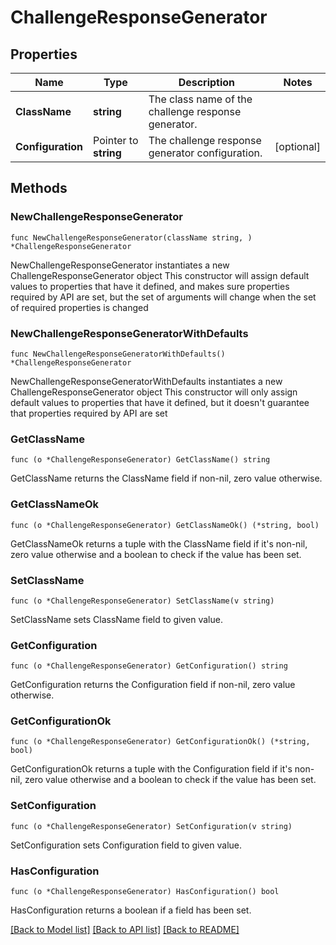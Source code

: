# ChallengeResponseGenerator

## Properties

Name | Type | Description | Notes
------------ | ------------- | ------------- | -------------
**ClassName** | **string** | The class name of the challenge response generator. | 
**Configuration** | Pointer to **string** | The challenge response generator configuration. | [optional] 

## Methods

### NewChallengeResponseGenerator

`func NewChallengeResponseGenerator(className string, ) *ChallengeResponseGenerator`

NewChallengeResponseGenerator instantiates a new ChallengeResponseGenerator object
This constructor will assign default values to properties that have it defined,
and makes sure properties required by API are set, but the set of arguments
will change when the set of required properties is changed

### NewChallengeResponseGeneratorWithDefaults

`func NewChallengeResponseGeneratorWithDefaults() *ChallengeResponseGenerator`

NewChallengeResponseGeneratorWithDefaults instantiates a new ChallengeResponseGenerator object
This constructor will only assign default values to properties that have it defined,
but it doesn't guarantee that properties required by API are set

### GetClassName

`func (o *ChallengeResponseGenerator) GetClassName() string`

GetClassName returns the ClassName field if non-nil, zero value otherwise.

### GetClassNameOk

`func (o *ChallengeResponseGenerator) GetClassNameOk() (*string, bool)`

GetClassNameOk returns a tuple with the ClassName field if it's non-nil, zero value otherwise
and a boolean to check if the value has been set.

### SetClassName

`func (o *ChallengeResponseGenerator) SetClassName(v string)`

SetClassName sets ClassName field to given value.


### GetConfiguration

`func (o *ChallengeResponseGenerator) GetConfiguration() string`

GetConfiguration returns the Configuration field if non-nil, zero value otherwise.

### GetConfigurationOk

`func (o *ChallengeResponseGenerator) GetConfigurationOk() (*string, bool)`

GetConfigurationOk returns a tuple with the Configuration field if it's non-nil, zero value otherwise
and a boolean to check if the value has been set.

### SetConfiguration

`func (o *ChallengeResponseGenerator) SetConfiguration(v string)`

SetConfiguration sets Configuration field to given value.

### HasConfiguration

`func (o *ChallengeResponseGenerator) HasConfiguration() bool`

HasConfiguration returns a boolean if a field has been set.


[[Back to Model list]](../README.md#documentation-for-models) [[Back to API list]](../README.md#documentation-for-api-endpoints) [[Back to README]](../README.md)


